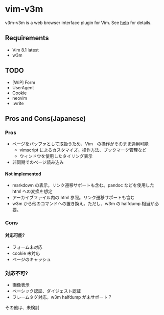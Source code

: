 # vim-v3m

v3m-v3m is a web browser interface plugin for Vim. See [help](doc/v3m.txt) for details.

## Requirements

* Vim 8.1 latest
* w3m

## TODO

* [WIP] Form
* UserAgent
* Cookie
* neovim
* :write

## Pros and Cons(Japanese)

### Pros

*    ページをバッファとして取扱うため、Vim　の操作がそのまま適用可能
     *    vimscript によるカスタマイズ。操作方法、ブックマーク管理など
     *    ウィンドウを使用したタイリング表示
*    非同期でのページ読み込み

#### Not implemented

*    markdown の表示。リンク遷移サポートも含む。pandoc などを使用した html への変換を想定
*    アーカイブファイル内の html 参照。リンク遷移サポートも含む
*    w3m から他のコマンドへの置き換え。ただし、w3m の halfdump 相当が必要。

### Cons
#### 対応可能?

*    フォーム未対応
*    cookie 未対応
*    ページのキャッシュ

### 対応不可?

*    画像表示
*    ベーシック認証、ダイジェスト認証
*    フレームタグ対応。w3m halfdump が未サポート？

その他は、未検討

